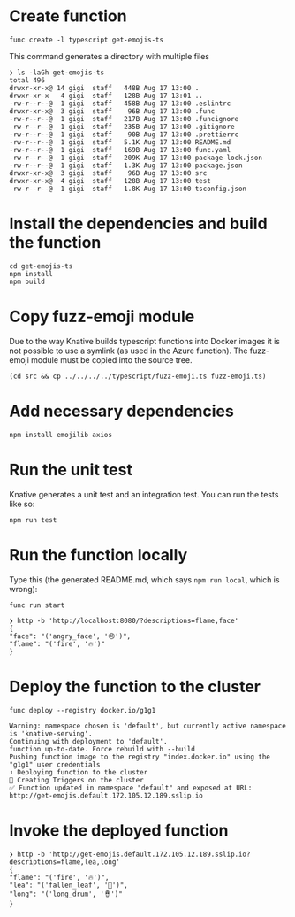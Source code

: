 # Create function

```
func create -l typescript get-emojis-ts
```

This command generates a directory with multiple files

```
❯ ls -laGh get-emojis-ts
total 496
drwxr-xr-x@ 14 gigi  staff   448B Aug 17 13:00 .
drwxr-xr-x   4 gigi  staff   128B Aug 17 13:01 ..
-rw-r--r--@  1 gigi  staff   458B Aug 17 13:00 .eslintrc
drwxr-xr-x@  3 gigi  staff    96B Aug 17 13:00 .func
-rw-r--r--@  1 gigi  staff   217B Aug 17 13:00 .funcignore
-rw-r--r--@  1 gigi  staff   235B Aug 17 13:00 .gitignore
-rw-r--r--@  1 gigi  staff    90B Aug 17 13:00 .prettierrc
-rw-r--r--@  1 gigi  staff   5.1K Aug 17 13:00 README.md
-rw-r--r--@  1 gigi  staff   169B Aug 17 13:00 func.yaml
-rw-r--r--@  1 gigi  staff   209K Aug 17 13:00 package-lock.json
-rw-r--r--@  1 gigi  staff   1.3K Aug 17 13:00 package.json
drwxr-xr-x@  3 gigi  staff    96B Aug 17 13:00 src
drwxr-xr-x@  4 gigi  staff   128B Aug 17 13:00 test
-rw-r--r--@  1 gigi  staff   1.8K Aug 17 13:00 tsconfig.json
```

# Install the dependencies and build the function

```shell
cd get-emojis-ts
npm install
npm build
``` 

# Copy fuzz-emoji module

Due to the way Knative builds typescript functions into Docker images it is not possible to use a
symlink (as used in the Azure function). The fuzz-emoji module must be copied into the source tree.

```shell
(cd src && cp ../../../../typescript/fuzz-emoji.ts fuzz-emoji.ts)
```

# Add necessary dependencies

```shell
npm install emojilib axios
````

# Run the unit test

Knative generates a unit test and an integration test. You can run the tests like so:

```shell
npm run test
```

# Run the function locally

Type this (the generated README.md, which says `npm run local`, which is wrong):

```shell
func run start
```

```
❯ http -b 'http://localhost:8080/?descriptions=flame,face'
{
"face": "('angry_face', '😠')",
"flame": "('fire', '🔥')"
}
```

# Deploy the function to the cluster

```shell
func deploy --registry docker.io/g1g1

Warning: namespace chosen is 'default', but currently active namespace is 'knative-serving'.
Continuing with deployment to 'default'.
function up-to-date. Force rebuild with --build
Pushing function image to the registry "index.docker.io" using the "g1g1" user credentials
⬆️ Deploying function to the cluster
🎯 Creating Triggers on the cluster
✅ Function updated in namespace "default" and exposed at URL:
http://get-emojis.default.172.105.12.189.sslip.io

```

# Invoke the deployed function

```
❯ http -b 'http://get-emojis.default.172.105.12.189.sslip.io?descriptions=flame,lea,long'
{
"flame": "('fire', '🔥')",
"lea": "('fallen_leaf', '🍂')",
"long": "('long_drum', '🪘')"
}
```
